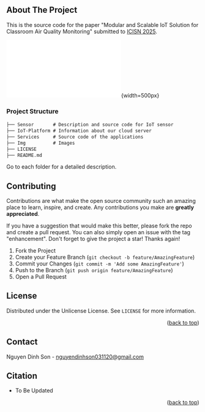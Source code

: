 

<!-- ABOUT THE PROJECT -->
## About The Project
This is the source code for the paper "Modular and Scalable IoT Solution for Classroom Air Quality Monitoring" submitted to [ICISN 2025](https://icisn.com/).

![Overall Architecture](Img/overall.pdf){width=500px}
### Project Structure
    ├── Sensor       # Description and source code for IoT sensor 
    ├── IoT-Platform # Information about our cloud server               
    ├── Services     # Source code of the applications
    ├── Img          # Images 
    ├── LICENSE                    
    ├── README.md 
    

Go to each folder for a detailed description.

<!-- CONTRIBUTING -->
## Contributing

Contributions are what make the open source community such an amazing place to learn, inspire, and create. Any contributions you make are **greatly appreciated**.

If you have a suggestion that would make this better, please fork the repo and create a pull request. You can also simply open an issue with the tag "enhancement".
Don't forget to give the project a star! Thanks again!

1. Fork the Project
2. Create your Feature Branch (`git checkout -b feature/AmazingFeature`)
3. Commit your Changes (`git commit -m 'Add some AmazingFeature'`)
4. Push to the Branch (`git push origin feature/AmazingFeature`)
5. Open a Pull Request


<!-- LICENSE -->
## License

Distributed under the Unlicense License. See `LICENSE` for more information.

<p align="right">(<a href="#readme-top">back to top</a>)</p>



<!-- CONTACT -->
## Contact

Nguyen Dinh Son - nguyendinhson031120@gmail.com




<!-- ACKNOWLEDGMENTS -->
## Citation

- To Be Updated


<p align="right">(<a href="#readme-top">back to top</a>)</p>
